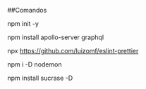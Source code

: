 ##Comandos

npm init -y

npm install apollo-server graphql

npx https://github.com/luizomf/eslint-prettier

 npm i -D nodemon

  npm install sucrase -D
